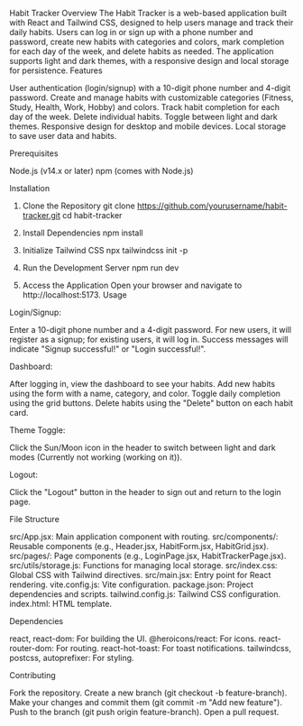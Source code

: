 Habit Tracker
Overview
The Habit Tracker is a web-based application built with React and Tailwind CSS, designed to help users manage and track their daily habits. Users can log in or sign up with a phone number and password, create new habits with categories and colors, mark completion for each day of the week, and delete habits as needed. The application supports light and dark themes, with a responsive design and local storage for persistence.
Features

User authentication (login/signup) with a 10-digit phone number and 4-digit password.
Create and manage habits with customizable categories (Fitness, Study, Health, Work, Hobby) and colors.
Track habit completion for each day of the week.
Delete individual habits.
Toggle between light and dark themes.
Responsive design for desktop and mobile devices.
Local storage to save user data and habits.

Prerequisites

Node.js (v14.x or later)
npm (comes with Node.js)

Installation
1. Clone the Repository
git clone https://github.com/yourusername/habit-tracker.git
cd habit-tracker

2. Install Dependencies
npm install

3. Initialize Tailwind CSS
npx tailwindcss init -p

4. Run the Development Server
npm run dev

5. Access the Application
Open your browser and navigate to http://localhost:5173.
Usage

Login/Signup:

Enter a 10-digit phone number and a 4-digit password.
For new users, it will register as a signup; for existing users, it will log in.
Success messages will indicate "Signup successful!" or "Login successful!".


Dashboard:

After logging in, view the dashboard to see your habits.
Add new habits using the form with a name, category, and color.
Toggle daily completion using the grid buttons.
Delete habits using the "Delete" button on each habit card.


Theme Toggle:

Click the Sun/Moon icon in the header to switch between light and dark modes (Currently not working (working on it)).


Logout:

Click the "Logout" button in the header to sign out and return to the login page.



File Structure

src/App.jsx: Main application component with routing.
src/components/: Reusable components (e.g., Header.jsx, HabitForm.jsx, HabitGrid.jsx).
src/pages/: Page components (e.g., LoginPage.jsx, HabitTrackerPage.jsx).
src/utils/storage.js: Functions for managing local storage.
src/index.css: Global CSS with Tailwind directives.
src/main.jsx: Entry point for React rendering.
vite.config.js: Vite configuration.
package.json: Project dependencies and scripts.
tailwind.config.js: Tailwind CSS configuration.
index.html: HTML template.

Dependencies

react, react-dom: For building the UI.
@heroicons/react: For icons.
react-router-dom: For routing.
react-hot-toast: For toast notifications.
tailwindcss, postcss, autoprefixer: For styling.

Contributing

Fork the repository.
Create a new branch (git checkout -b feature-branch).
Make your changes and commit them (git commit -m "Add new feature").
Push to the branch (git push origin feature-branch).
Open a pull request.
